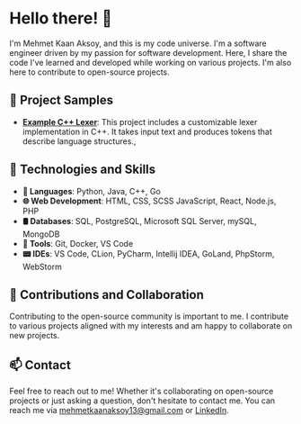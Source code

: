 # Hello there! 👋

I'm Mehmet Kaan Aksoy, and this is my code universe. I'm a software engineer driven by my passion for software development. Here, I share the code I've learned and developed while working on various projects. I'm also here to contribute to open-source projects.

## 🚀 Project Samples

- **[Example C++ Lexer](https://gist.github.com/MehmetKaanAks13/a0cbf23d2ae59a3d4e66ea3c35dc735f)**: This project includes a customizable lexer implementation in C++. It takes input text and produces tokens that describe language structures.,

## 📱 Technologies and Skills

- **📲 Languages**: Python, Java, C++, Go
- **🌐 Web Development**: HTML, CSS, SCSS JavaScript, React, Node.js, PHP
- **🛢️ Databases**: SQL, PostgreSQL, Microsoft SQL Server, mySQL, MongoDB
- **🔨 Tools**: Git, Docker, VS Code
- **📟 IDEs**: VS Code, CLion, PyCharm, Intellij IDEA, GoLand, PhpStorm, WebStorm

## 🤝 Contributions and Collaboration

Contributing to the open-source community is important to me. I contribute to various projects aligned with my interests and am happy to collaborate on new projects.

## 📫 Contact

Feel free to reach out to me! Whether it's collaborating on open-source projects or just asking a question, don't hesitate to contact me.
You can reach me via mehmetkaanaksoy13@gmail.com or [LinkedIn](https://www.linkedin.com/in/mehmet-kaan-aksoy-61a3502a2/).
